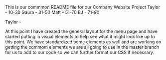 This is our commmon README file for our Company Website Project
Taylor - 10-30
Gaura - 31-50
Matt - 51-70
BJ - 71-90




Taylor - 

At this point I have created the general layout for the menu page and have started putting in visual elements to help see what it might look like up to this point.
We have standardized some elements as well and are working on getting the commom elements we are all going to use in the master branch for us to add to our code so we can further format our CSS if necessary.
